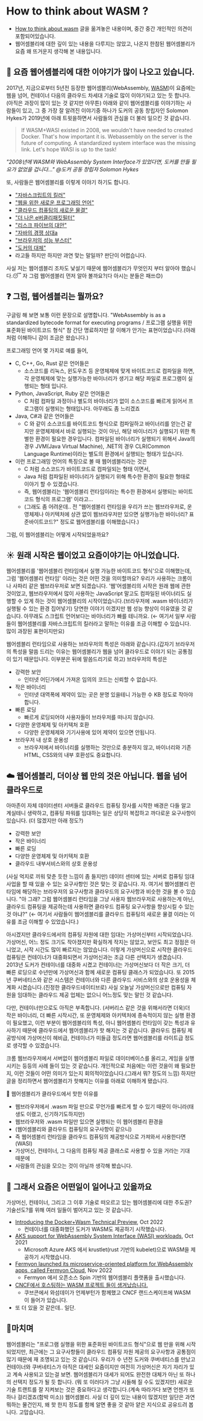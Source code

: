 # How to think about WASM ?
* [How to think about wasm](https://www.fermyon.com/blog/how-to-think-about-wasm) 글을 옮겨놓은 내용이며, 중간 중간 개인적인 의견이 포함되어있습니다.
* 웹어셈블리에 대한 깊이 있는 내용을 다루지는 않았고, 나온지 한참된 웹어셈블리가 요즘 왜 뜨거운지 생각해 본 내용입니다.



## :balloon: 요즘 웹어셈블리에 대한 이야기가 많이 나오고 있습니다. 
2017년, 지금으로부터 5년전 등장한 웹어셈블리(WebAssembly, [WASM](https://en.wikipedia.org/wiki/WebAssembly))이 요즘에는 웹을 넘어, 컨테이너 다음의 클라우드 차세대 기술로 많이 이야기되고 있는 듯 합니다.(아직은 과장이 많이 있는 것 같지만 아무튼) 아래와 같이 웹어셈블리를 이야기하는 사람들이 있고, 그 중 가장 잘 알려진 이야기중 하나가 도커의 공동 창립자인 Solomon Hykes가 2019년에 아래 트윗을하면서 사람들의 관심을 더 불러 일으킨 것 같습니다.

> If WASM+WASI existed in 2008, we wouldn't have needed to created Docker. That's how important it is. Webassembly on the server is the future of computing. A standardized system interface was the missing link. Let's hope WASI is up to the task! 

_"2008년에 WASM와 WebAssembly System Interface가 있었다면, 도커를 만들 필요가 없었을 겁니다..." @도커 공동 창립자 Solomon Hykes_

또, 사람들은 웹어셈블리를 이렇게 이야기 하기도 합니다.
* ["자바스크립트의 킬러"](https://www.slideshare.net/bmihaylov/is-webassembly-the-killer-of-javascript)
* ["웹을 위한 새로운 프로그래밍 언어"](https://www.tutorialspoint.com/webassembly/index.htm)
* ["클라우드 컴퓨팅의 새로운 물결"](https://www.fermyon.com/blog/2022-02-08-hello-world)
* ["더 나은 e버클리패킷필터"](https://marcusparadies.github.io/files/ebpf_vs_wasm_report.pdf)
* ["리스크 파이브의 대안"](https://medium.com/@losfair/a-comparison-between-webassembly-and-risc-v-e8fb9d37e6cc)
* ["자바의 경쟁 상대a](https://steveklabnik.com/writing/is-webassembly-the-return-of-java-applets-flash)
* ["브라우저의 성능 부스터"](https://www.opensourceforu.com/2018/04/webassembly-to-speed-up-performance-of-web-browsers/)
* ["도커의 대체"](https://kubesphere.io/blogs/will-cloud-native-webassembly-replace-docker_/)
* 라고들 하지만 하지만 과연 맞는 말일까? 판단이 어렵습니다.

사실 저는 웹어셈블리 조차도 낯설기 때문에 웹어셈블리가 무엇인지 부터 알아야 했습니다.:sleeping: 자 그럼 웹어셈블리 먼저 알아 볼까요?(다 아시는 분들은 패쓰:blush:)

## :question: 그럼, 웹어셈블리는 뭘까요? 
구글링 해 보면 보통 이런 문장으로 설명합니다. "WebAssembly is as a standardized bytecode format for executing programs / 프로그램 실행을 위한 표준화된 바이트코드 형식" 참 간단 명료하지만 잘 이해가 안가는 표현이었습니다.(아래처럼 이해하니 감이 조금은 왔습니다.)

프로그래밍 언어 몇 가지로 예를 들어,
* C, C++, Go, Rust 같은 언어들은
  * 소스코드를 리눅스, 윈도우즈 등 운영체제에 맞게 바이트코드로 컴파일을 하면, 각 운영체제에 맞는 실행가능한 바이너리가 생기고 해당 파일로 프로그램이 실행되는 형태 입니다.
* Python, JavaScript, Ruby 같은 언어들은
  * C 처럼 컴파일 과정이나 별도의 바이너리가 없이 소스코드를 빠르게 읽어서 프로그램이 실행되는 형태입니다. 아무래도 좀 느리겠죠
* Java, C#과 같은 언어들은
  * C 와 같이 소스코드를 바이트코드 형식으로 컴파일하고 바이너리를 얻는건 같지만 운영체제에서 바로 실행되는 것이 아닌, 해당 바이너리가 실행되기 위한 특별한 환경이 필요한 경우입니다. 컴파일된 바이너리가 실행되기 위해서 Java의 경우 JVM(Java Virtual Machine), .NET의 경우 CLR(Common Language Runtime)이라는 별도의 환경에서 실행되는 형태가 있습니다.
* 이런 프로그래밍 언어의 특징으로 볼 때 웹어셈블리라는 것은
  * C 처럼 소스코드가 바이트코드로 컴파일되는 형태 이면서,
  * Java 처럼 컴파일된 바이너리가 실행되기 위해 특수한 환경이 필요한 형태로 이야기 할 수 있겠습니다.
  * 즉, 웹어셈블리는 '웹어셈블리 런타임이라는 특수한 환경에서 실행되는 바이트코드 형식의 프로그램' 이라고...
  * (그래도 좀 어려운데.. 전 "웹어셈블리 런타임을 우리가 쓰는 웹브라우저로, 운영체제나 아키텍처에 상관 없이 웹브라우저만 있으면 실행가능한 바이너리? 표준바이트코드?" 정도로 웹어셈블리를 이해했습니다.)

그럼, 이 웹어셈블리는 어떻게 시작되었을까요? 

## :sunny: 원래 시작은 웹이었고 요즘이야기는 아니었습니다.
웹어셈블리를 '웹어셈블리 런타임에서 실행 가능한 바이트코드 형식'으로 이해했는데, 그럼 '웹어셈블리 런타임' 이라는 것은 어떤 것을 의미할까요? 우리가 사용하는 크롬이나 사파리 같은 웹브라우저로 보면 되겠습니다.  '웹'어셈블리의 시작은 원래 웹에 관한 것이었고, 웹브라우저에서 많이 사용하는 JavaScript 말고도 컴파일된 바이너리도 실행할 수 있게 하는 것이 웹어셈블리의 시작이었습니다.(브라우저에 .wasm 바이너리가 실행될 수 있는 환경 집어넣기) 당연한 이야기 이겠지만 웹 성능 향상이 이유였을 것 같습니다. 아무래도 스크립트 언어보다는 바이너리가 빠를 테니까요. (← 여기서 일부 사람들이 웹어셈블리를 자바스크립트의 킬러라고 말하는 이유를 조금 이해할 수 있습니다. 많이 과장된 표현이지만요)

웹어셈블리 런타임으로 사용하는 브라우저의 특성은 아래와 같습니다.(갑자기 브라우저의 특성을 말씀 드리는 이유는 웹어셈블리가 웹을 넘어 클라우드로 이야기 되는 공통점이 있기 때문입니다. 이부분은 뒤에 말씀드리기로 하고) 브라우저의 특성은

* 강력한 보안
  * 인터넷 어딘가에서 가져온 임의의 코드는 신뢰할 수 없습니다.
* 작은 바이너리
  * 인터넷 대역폭에 제약이 있는 곳은 분명 있을테니 가능한 수 KB 정도로 작아야 합니다.
* 빠른 로딩
  * 빠르게 로딩되어야 사용자들이 브라우저를 떠나지 않습니다.
* 다양한 운영체제 및 아키텍처 호환
  * 다양한 운영체제와 기기사용에 있어 제약이 있으면 안됩니다.
* 브라우저 내 상호 운용성
  * 브라우저에서 바이너리를 실행하는 것만으로 충분하지 않고, 바이너리와 기존 HTML, CSS와의 내부 호환성도 중요합니다.

## :cloud: 웹어셈블리, 더이상 웹 만의 것은 아닙니다. 웹을 넘어 클라우드로
아마존이 자체 데이터센터 서버들로 클라우드 컴퓨팅 장사를 시작한 배경은 다들 알고 계실테니 생략하고, 컴퓨팅 파워를 임대하는 일은 상당히 복잡하고 까다로운 요구사항이 있습니다. (더 많겠지만 아래 정도?)

* 강력한 보안
* 작은 바이너리
* 빠른 로딩
* 다양한 운영체제 및 아키텍처 호환
* 클라우드 내부서비스와의 상호 운용성

(사실 억지로 끼워 맞춘 듯한 느낌이 좀 들지만) 데이터 센터에 있는 서버로 컴퓨팅 임대 사업을 할 때 있을 수 있는 요구사항인 것은 맞는 것 같습니다. 자. 여기서 웹어셈블리 런타임에 해당하는 브라우저의 요구사항과 클라우드의 요구사항과 비슷한 것을 볼 수 있습니다. "아 그래? 그럼 웹어셈블리 런타임을 그냥 사용자 웹브라우저로 사용하는게 아닌, 클라우드 컴퓨팅을 제공하는데 사용하면 클라우드 컴퓨팅 요구사항을 향상시킬 수 있는 것 아냐?"  (← 여기서 사람들이 웹어셈블리를 클라우드 컴퓨팅의 새로운 물결 이라는 이유를 조금 이해할 수 있었습니다.)

아시겠지만 클라우드에서의 컴퓨팅 자원에 대한 임대는 가상머신부터 시작되었습니다. 가상머신, 어느 정도 크기도 작아졌지만 확실하게 작지는 않았고, 보안도 최고 정점은 아니었고, 시작 시간도 많이 빠르지는 않았습니다. 이렇게 가상머신으로 시작한 클라우드 컴퓨팅은 컨테이너가 대중화되면서 가상머신과는 조금 다른 선택지가 생겼습니다. 2013년 도커가 컨테이너를 대중화 시켰고 컨테이너는 가상머신보다 더 작은 크기, 더 빠른 로딩으로 수년만에 가상머신과 함께 새로운 컴퓨팅 클래스가 되었습니다. 또 2015년 쿠버네티스와 같은 시스템은 컨테이너와 다른 클라우드 서비스와의 상호 운용성을 체계화 시켰습니다.(진정한 클라우드네이티브로) 사실 오늘날 가상머신으로만 컴퓨팅 자원을 임대하는 클라우드 제공 업체는 없으니 어느정도 맞는 말인 것 같습니다.

다만, 컨테이너만으로도 아직은 부족합니다. (서버리스 같은 것을 위해서라면 더욱)더 작은 바이너리, 더 빠른 시작시간, 또 운영체제와 아키텍처에 종속적이지 않는 실행 환경이 필요했고, 이런 부분이 웹어셈블리의 특성, 아니 웹어셈블리 런타임이 갖는 특성과 유사하기 때문에 클라우드에서 웹어셈블리가 핫 해지는 것 같습니다. 클라우드 컴퓨팅 제공방식에 가상머신이 헤비급, 컨테이너가 미들급 정도라면 웹어셈블리를 라이트급 정도로 생각할 수 있겠습니다. 

크롬 웹브라우저에서 서버없이 웹어셈블리 파일로 데이터베이스를 올리고, 게임을 실행시키는 등등의 사례 들이 있는 것 같습니다. 개인적으로 처음에는 이런 것을이 왜 필요한지, 이런 것들이 어떤 의미가 있는지 회의적이었습니다.(그래서 뭐? 정도의 느낌) 하지만 글을 정리하면서 웹어셈블리가 핫해지는 이유를 아래로 이해하게 됐습니다. 

:pushpin: 웹어셈블리가 클라우드에서 핫한 이유를
* 웹브라우저에서 .wasm 파일 만으로 무언가를 빠르게 할 수 있기 때문이 아니라(태생도 이랬고, 신기하기도하지만)
* 웹브라우저와 .wasm 파일만 있으면 실행되는 이 웹어셈블리 환경을
* (웹어셈블리와 클라우드 컴퓨팅의 요구사항이 같으니)
* 즉 웹어셈블리 런타임을 클라우드 컴퓨팅의 제공방식으로 가져와서 사용한다면(WASI) 
* 가상머신, 컨테이너, 그 다음의 컴퓨팅 제공 클래스로 사용할 수 있을 거라는 기대 때문에
* 사람들의 관심을 모으는 것이 아닐까 생각해 봤습니다.

## :tada: 그래서 요즘은 어떤일이 일어나고 있을까요
가상머신, 컨테이너, 그리고 그 이후 기술로 떠오르고 있는 웹어셈블리에 대한 주도권? 기술선도?를 위해 여러 일들이 벌어지고 있는 것 같습니다. 

* [Introducing the Docker+Wasm Technical Preview](https://www.docker.com/blog/docker-wasm-technical-preview/), Oct 2022
  * 컨테이너를 대중화했던 도커가 WASM도 제공하기 시작했습니다.
* [AKS support for WebAssembly System Interface (WASI) workloads](https://azure.microsoft.com/ko-kr/updates/public-preview-aks-support-for-webassembly-system-interface-wasi-workloads/), Oct 2021
  * Microsoft Azure AKS 에서 krustlet(rust 기반의 kubelet)으로 WASM을 제공하기 시작했습니다. 
* [Fermyon launched its microservice-oriented platform for WebAssembly apps, called Fermyon Cloud](https://www.infoq.com/news/2022/11/Fermyon-cloud-webassembly/), Nov 2022
  * Fermyon 에서 오픈소스 Spin 기반의 웹어셈블리 플랫폼을 출시했습니다.
* [CNCF에서 호스팅하는 WASM 프로젝트 들이 생겨났습니다.](https://www.cncf.io/blog/2021/08/05/cloud-native-webassembly/) 
  * 쿠브콘에서 와섬데이가 언제부턴가 함께했고 CNCF 랜드스케이프에 WASM 이 들어가 있습니다.
* 또 더 있을 것 같은데.. 일단.

## :pray:마치며
웹어셈블리는 "프로그램 실행을 위한 표준화된 바이트코드 형식"으로 웹 만을 위해 시작 되었지만, 최근에는 그 요구사항들이 클라우드 컴퓨팅 자원 제공의 요구사항과 공통점이 많기 때문에 재 조명되고 있는 것 같습니다. 우리가 수 년전 도커와 쿠버네티스를 만났고 컨테이너와 쿠버네티스가 아직은 대세인 요즘이지만 여전히 가상머신은 자기 자리가 있고 계속 사용되고 있는걸 보면. 웹어셈블리가 대세가 되어도 완전한 대체가 아닌 또 하나의 선택지 정도가 될 듯 합니다. (뭐 또 이러다가 그냥 시들해 질 수도 있겠지만) 새로운 기술 트랜트를 잘 지켜보는 것은 중요하다고 생각합니다.(계속 따라가다 보면 언젠가 또 하나 걸리겠죠(함박 미소)) 웹어셈블리. 사실 더 깊이 있는 내용이 많겠지만 일단은 과연 뭐하는 물건인지, 왜 핫 한지 정도를 함께 알면 좋을 것 같아 얕은 지식으로 공유드려 봅니다. 고맙습니다. 
